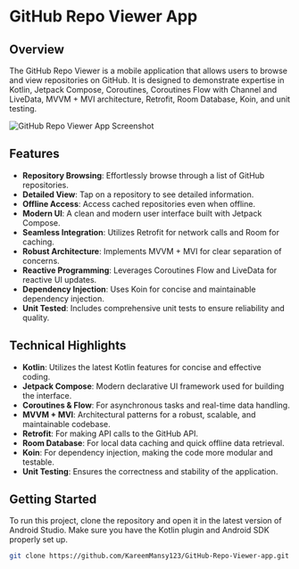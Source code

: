 # GitHub Repo Viewer App

## Overview
The GitHub Repo Viewer is a mobile application that allows users to browse and view repositories on GitHub. It is designed to demonstrate expertise in Kotlin, Jetpack Compose, Coroutines, Coroutines Flow with Channel and LiveData, MVVM + MVI architecture, Retrofit, Room Database, Koin, and unit testing.

![GitHub Repo Viewer App Screenshot](screenshots/Screenshot_1703929056.png)

## Features
- **Repository Browsing**: Effortlessly browse through a list of GitHub repositories.
- **Detailed View**: Tap on a repository to see detailed information.
- **Offline Access**: Access cached repositories even when offline.
- **Modern UI**: A clean and modern user interface built with Jetpack Compose.
- **Seamless Integration**: Utilizes Retrofit for network calls and Room for caching.
- **Robust Architecture**: Implements MVVM + MVI for clear separation of concerns.
- **Reactive Programming**: Leverages Coroutines Flow and LiveData for reactive UI updates.
- **Dependency Injection**: Uses Koin for concise and maintainable dependency injection.
- **Unit Tested**: Includes comprehensive unit tests to ensure reliability and quality.

<!-- Rest of the README continues below -->

## Technical Highlights
- **Kotlin**: Utilizes the latest Kotlin features for concise and effective coding.
- **Jetpack Compose**: Modern declarative UI framework used for building the interface.
- **Coroutines & Flow**: For asynchronous tasks and real-time data handling.
- **MVVM + MVI**: Architectural patterns for a robust, scalable, and maintainable codebase.
- **Retrofit**: For making API calls to the GitHub API.
- **Room Database**: For local data caching and quick offline data retrieval.
- **Koin**: For dependency injection, making the code more modular and testable.
- **Unit Testing**: Ensures the correctness and stability of the application.

## Getting Started
To run this project, clone the repository and open it in the latest version of Android Studio. Make sure you have the Kotlin plugin and Android SDK properly set up.

```bash
git clone https://github.com/KareemMansy123/GitHub-Repo-Viewer-app.git
